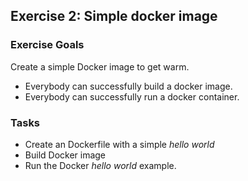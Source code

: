 ## Exercise 2: Simple docker image

### Exercise Goals

Create a simple Docker image to get warm.

- Everybody can successfully build a docker image.
- Everybody can successfully run a docker container.

### Tasks

- Create an Dockerfile with a simple *hello world*
- Build Docker image
- Run the Docker *hello world* example.

<!-- Stuff between the <div class="notes"> will be rendered as pptx slide notes -->
<div class="notes">

</div>
